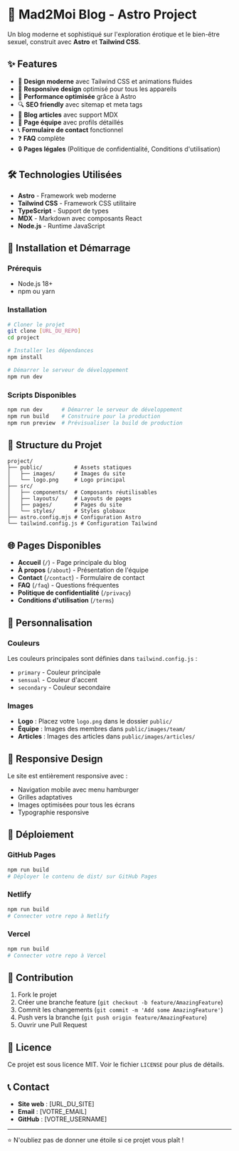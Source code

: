 # 🚀 Mad2Moi Blog - Astro Project

Un blog moderne et sophistiqué sur l'exploration érotique et le bien-être sexuel, construit avec **Astro** et **Tailwind CSS**.

## ✨ Features

- 🎨 **Design moderne** avec Tailwind CSS et animations fluides
- 📱 **Responsive design** optimisé pour tous les appareils
- 🚀 **Performance optimisée** grâce à Astro
- 🔍 **SEO friendly** avec sitemap et meta tags
- 📝 **Blog articles** avec support MDX
- 👥 **Page équipe** avec profils détaillés
- 📞 **Formulaire de contact** fonctionnel
- ❓ **FAQ** complète
- 🔒 **Pages légales** (Politique de confidentialité, Conditions d'utilisation)

## 🛠️ Technologies Utilisées

- **Astro** - Framework web moderne
- **Tailwind CSS** - Framework CSS utilitaire
- **TypeScript** - Support de types
- **MDX** - Markdown avec composants React
- **Node.js** - Runtime JavaScript

## 🚀 Installation et Démarrage

### Prérequis
- Node.js 18+ 
- npm ou yarn

### Installation
```bash
# Cloner le projet
git clone [URL_DU_REPO]
cd project

# Installer les dépendances
npm install

# Démarrer le serveur de développement
npm run dev
```

### Scripts Disponibles
```bash
npm run dev      # Démarrer le serveur de développement
npm run build    # Construire pour la production
npm run preview  # Prévisualiser la build de production
```

## 📁 Structure du Projet

```
project/
├── public/          # Assets statiques
│   ├── images/      # Images du site
│   └── logo.png     # Logo principal
├── src/
│   ├── components/  # Composants réutilisables
│   ├── layouts/     # Layouts de pages
│   ├── pages/       # Pages du site
│   └── styles/      # Styles globaux
├── astro.config.mjs # Configuration Astro
└── tailwind.config.js # Configuration Tailwind
```

## 🌐 Pages Disponibles

- **Accueil** (`/`) - Page principale du blog
- **À propos** (`/about`) - Présentation de l'équipe
- **Contact** (`/contact`) - Formulaire de contact
- **FAQ** (`/faq`) - Questions fréquentes
- **Politique de confidentialité** (`/privacy`)
- **Conditions d'utilisation** (`/terms`)

## 🎨 Personnalisation

### Couleurs
Les couleurs principales sont définies dans `tailwind.config.js` :
- `primary` - Couleur principale
- `sensual` - Couleur d'accent
- `secondary` - Couleur secondaire

### Images
- **Logo** : Placez votre `logo.png` dans le dossier `public/`
- **Équipe** : Images des membres dans `public/images/team/`
- **Articles** : Images des articles dans `public/images/articles/`

## 📱 Responsive Design

Le site est entièrement responsive avec :
- Navigation mobile avec menu hamburger
- Grilles adaptatives
- Images optimisées pour tous les écrans
- Typographie responsive

## 🚀 Déploiement

### GitHub Pages
```bash
npm run build
# Déployer le contenu de dist/ sur GitHub Pages
```

### Netlify
```bash
npm run build
# Connecter votre repo à Netlify
```

### Vercel
```bash
npm run build
# Connecter votre repo à Vercel
```

## 🤝 Contribution

1. Fork le projet
2. Créer une branche feature (`git checkout -b feature/AmazingFeature`)
3. Commit les changements (`git commit -m 'Add some AmazingFeature'`)
4. Push vers la branche (`git push origin feature/AmazingFeature`)
5. Ouvrir une Pull Request

## 📄 Licence

Ce projet est sous licence MIT. Voir le fichier `LICENSE` pour plus de détails.

## 📞 Contact

- **Site web** : [URL_DU_SITE]
- **Email** : [VOTRE_EMAIL]
- **GitHub** : [VOTRE_USERNAME]

---

⭐ N'oubliez pas de donner une étoile si ce projet vous plaît !

